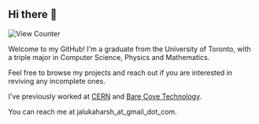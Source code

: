 ## Hi there 👋

![View Counter](https://komarev.com/ghpvc/?username=jalukaharsh)

Welcome to my GitHub! I'm a graduate from the University of Toronto, with a triple major in Computer Science, Physics and Mathematics. 

Feel free to browse my projects and reach out if you are interested in reviving any incomplete ones. 

I've previously worked at [CERN](https://home.cern/) and [Bare Cove Technology](https://barecovetech.com/#/). 

You can reach me at jalukaharsh_at_gmail_dot_com. 

<!--
**jalukaharsh/jalukaharsh** is a ✨ _special_ ✨ repository because its `README.md` (this file) appears on your GitHub profile.

Here are some ideas to get you started:

- 🔭 I’m currently working on ...
- 🌱 I’m currently learning ...
- 👯 I’m looking to collaborate on ...
- 🤔 I’m looking for help with ...
- 💬 Ask me about ...
- 📫 How to reach me: ...
- 😄 Pronouns: ...
- ⚡ Fun fact: ...
-->

